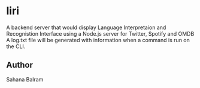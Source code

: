 # liri
A backend server that would display Language Interpretaion and Recognistion Interface using a Node.js server for Twitter, Spotify and OMDB
A log.txt file will be generated  with information when a command is run on the CLI.

## Author
Sahana Balram
